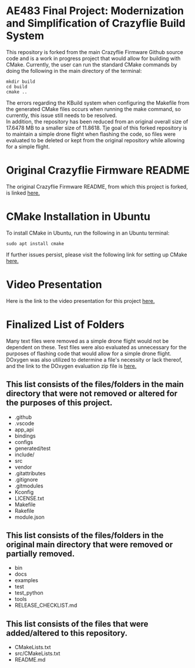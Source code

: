 # AE483 Final Project: Modernization and Simplification of Crazyflie Build System

This repository is forked from the main Crazyflie Firmware Github source code and is a work in progress project that would allow for building with CMake. Currently, the user can run the standard CMake commands by doing the following in the main directory of the terminal:
```
mkdir build
cd build
cmake ..
```
The errors regarding the KBuild system when configuring the Makefile from the generated CMake files occurs when running the make command, so currently, this issue still needs to be resolved.<br>
In addition, the repository has been reduced from an original overall size of 17.6478 MB to a smaller size of 11.8618. Tje goal of this forked repository is to maintain a simple drone flight when flashing the code, so files were evaluated to be deleted or kept from the original repository while allowing for a simple flight.

# Original Crazyflie Firmware README

The original Crazyflie Firmware README, from which this project is forked, is linked [here.](https://github.com/tbretl/crazyflie-firmware/blob/master/README.md)

# CMake Installation in Ubuntu

To install CMake in Ubuntu, run the following in an Ubuntu terminal:
```
sudo apt install cmake
```
If further issues persist, please visit the following link for setting up CMake [here.](https://cmake.org/install/)

# Video Presentation

Here is the link to the video presentation for this project [here.](https://mediaspace.illinois.edu/media/t/1_z5m2tbaz)
# Finalized List of Folders
Many text files were removed as a simple drone flight would not be dependent on these. Test files were also evaluated as unnecessary for the purposes of flashing code that would allow for a simple drone flight. DOxygen was also utilized to determine a file's necessity or lack thereof, and the link to the DOxygen evaluation zip file is [here.](https://drive.google.com/drive/folders/1Cm2KlRedvo6F18QGsg6Stjh48T2JeX4x?usp=sharing)

## This list consists of the files/folders in the main directory that were not removed or altered for the purposes of this project.
* .github
* .vscode
* app_api
* bindings
* configs
* generated/test
* include/
* src
* vendor
* .gitattributes
* .gitignore
* .gitmodules
* Kconfig
* LICENSE.txt
* Makefile
* Rakefile
* module.json

## This list consists of the files/folders in the original main directory that were removed or partially removed.
* bin
* docs
* examples
* test
* test_python
* tools
* RELEASE_CHECKLIST.md

## This list consists of the files that were added/altered to this repository.
* CMakeLists.txt
* src/CMakeLists.txt
* README.md

